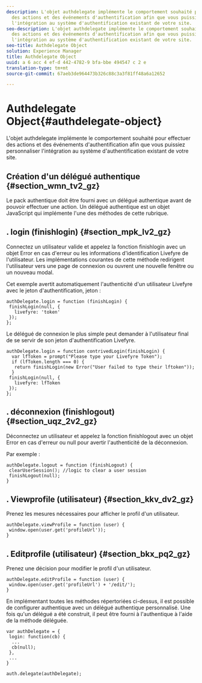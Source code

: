```yaml
---
description: L'objet authdelegate implémente le comportement souhaité pour effectuer
  des actions et des événements d'authentification afin que vous puissiez personnaliser
  l'intégration au système d'authentification existant de votre site.
seo-description: L'objet authdelegate implémente le comportement souhaité pour effectuer
  des actions et des événements d'authentification afin que vous puissiez personnaliser
  l'intégration au système d'authentification existant de votre site.
seo-title: Authdelegate Object
solution: Experience Manager
title: Authdelegate Object
uuid: a 6 acc 4 ef-d 442-4782-9 bfa-bbe 494547 c 2 e
translation-type: tm+mt
source-git-commit: 67aeb3de964473b326c88c3a3f81ff48a6a12652

---
```



# Authdelegate Object{#authdelegate-object}

L'objet authdelegate implémente le comportement souhaité pour effectuer des actions et des événements d'authentification afin que vous puissiez personnaliser l'intégration au système d'authentification existant de votre site.

## Création d'un délégué authentique {#section_wmn_tv2_gz}

Le pack authentique doit être fourni avec un délégué authentique avant de pouvoir effectuer une action. Un délégué authentique est un objet JavaScript qui implémente l'une des méthodes de cette rubrique.

## . login (finishlogin) {#section_mpk_lv2_gz}

Connectez un utilisateur valide et appelez la fonction finishlogin avec un objet Error en cas d'erreur ou les informations d'identification Livefyre de l'utilisateur. Les implémentations courantes de cette méthode redirigent l'utilisateur vers une page de connexion ou ouvrent une nouvelle fenêtre ou un nouveau modal.

Cet exemple avertit automatiquement l'authenticité d'un utilisateur Livefyre avec le jeton d'authentification, jeton :

```
authDelegate.login = function (finishLogin) { 
 finishLogin(null, { 
   livefyre: 'token' 
 }); 
};
```

Le délégué de connexion le plus simple peut demander à l'utilisateur final de se servir de son jeton d'authentification Livefyre.

```
authDelegate.login = function contrivedLogin(finishLogin) { 
  var lfToken = prompt("Please type your Livefyre Token");  
  if (lfToken.length === 0) { 
   return finishLogin(new Error("User failed to type their lftoken")); 
  }  
 finishLogin(null, { 
   livefyre: lfToken 
 }); 
};
```

## . déconnexion (finishlogout) {#section_uqz_2v2_gz}

Déconnectez un utilisateur et appelez la fonction finishlogout avec un objet Error en cas d'erreur ou null pour avertir l'authenticité de la déconnexion.

Par exemple :

```
authDelegate.logout = function (finishLogout) { 
 clearUserSession(); //logic to clear a user session  
 finishLogout(null); 
}
```

## . Viewprofile (utilisateur) {#section_kkv_dv2_gz}

Prenez les mesures nécessaires pour afficher le profil d'un utilisateur.

```
authDelegate.viewProfile = function (user) { 
 window.open(user.get('profileUrl')); 
}
```

## . Editprofile (utilisateur) {#section_bkx_pq2_gz}

Prenez une décision pour modifier le profil d'un utilisateur.

```
authDelegate.editProfile = function (user) { 
 window.open(user.get('profileUrl') + '/edit/'); 
}
```

En implémentant toutes les méthodes répertoriées ci-dessus, il est possible de configurer authentique avec un délégué authentique personnalisé. Une fois qu'un délégué a été construit, il peut être fourni à l'authentique à l'aide de la méthode déléguée.

```
var authDelegate = { 
 login: function(cb) { 
  ... 
  cb(null); 
 }, 
 ... 
} 
  
auth.delegate(authDelegate);
```

